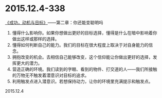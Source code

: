 2015.12.4-338
==============
[《成功，动机与目标》](http://book.douban.com/subject/22994632/)——第二章：你还能变聪明吗

1. 懂得什么影响你。如果你想做出更好的目标选择，懂得是什么在暗中影响着你做出这样或那样的选择。
2. 懂得如何判断自己的能力。我们的目标在很大程度上取决于对自身能力的信念。
3. 拥抱改变的机会。去相信自己能够改变，这个信仰能让你做出更好的选择，发挥更大的潜力。
4. 营造正确的环境。我们读到的字眼、看到的物件、打交道的人——我们所接触的万物无不触发着潜意识对目标的追求。
5. 利用触发点进入潜意识。若想保持动力，让你的环境里充满提示和触发点。

2015.12.4